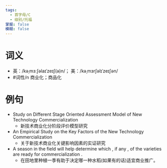 ```yaml
---
tags:
  - 首字母/C
  - 级别/托福
掌握: false
模糊: false
---
```

# 词义
- 英：/kəˌmɜːʃəlaɪˈzeɪʃ(ə)n/； 美：/kəˌmɜrʃəlɪˈzeɪʃən/
- #词性/n  商业化；商品化
# 例句
- Study on Different Stage Oriented Assessment Model of New Technology Commercialization
	- 新技术商业化分阶段评价模型研究
- An Empirical Study on the Key Factors of the New Technology Commercialization
	- 关于新技术商业化关键影响因素的实证研究
- A season in the field will help determine which , if any , of the varieties are ready for commercialization .
	- 在田地里种植一季有助于决定哪一种水稻(如果有的话)适宜商业推广。
